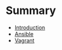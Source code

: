 # Summary

* [Introduction](README.md)
* [Ansible](ansible/README.md)
* [Vagrant](vagrant/README.md)

